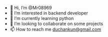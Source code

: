 - 👋 Hi, I’m @Mr08969
- 👀 I’m interested in backend developer
- 🌱 I’m currently learning python 
- 💞️ I’m looking to collaborate on some projects
- 📫 How to reach me duchankun@gmail.com

<!---
Mr08969/Mr08969 is a ✨ special ✨ repository because its `README.md` (this file) appears on your GitHub profile.
You can click the Preview link to take a look at your changes.
--->
